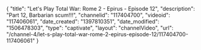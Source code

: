 {
    "title": "Let's Play Total War: Rome 2 - Epirus - Episode 12",
    "description": "Part 12, Barbarian scum!!!",
    "channelid": "117404700",
    "videoid": "117406061",
    "date_created": "1397810351",
    "date_modified": "1506478303",
    "type": "captivate",
    "layout": "channelVideo",
    "url": "\/channel-4\/let-s-play-total-war-rome-2-epirus-episode-12\/117404700-117406061"
}